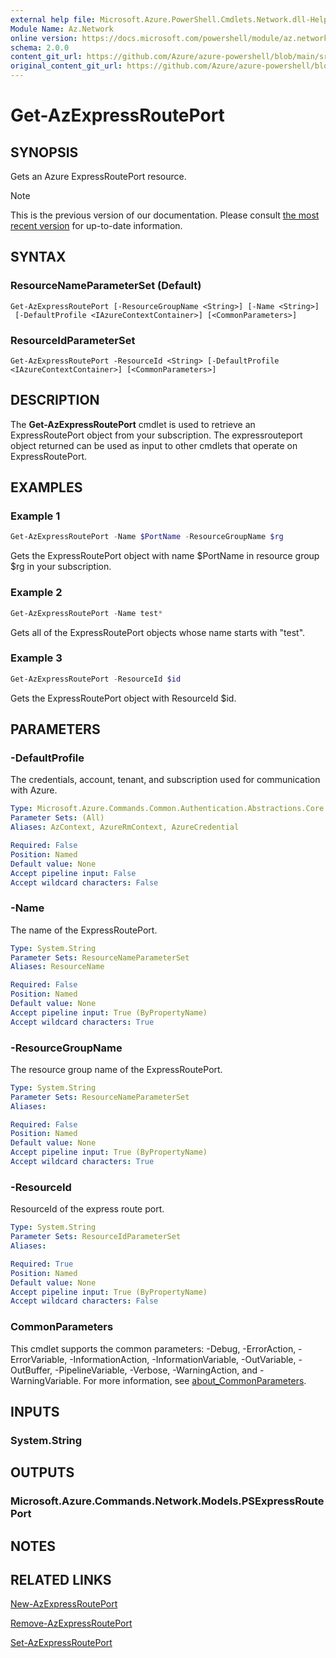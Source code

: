 ```yaml
---
external help file: Microsoft.Azure.PowerShell.Cmdlets.Network.dll-Help.xml
Module Name: Az.Network
online version: https://docs.microsoft.com/powershell/module/az.network/get-azexpressrouteport
schema: 2.0.0
content_git_url: https://github.com/Azure/azure-powershell/blob/main/src/Network/Network/help/Get-AzExpressRoutePort.md
original_content_git_url: https://github.com/Azure/azure-powershell/blob/main/src/Network/Network/help/Get-AzExpressRoutePort.md
---
```


# Get-AzExpressRoutePort

## SYNOPSIS
Gets an Azure ExpressRoutePort resource.

> [!NOTE]
>This is the previous version of our documentation. Please consult [the most recent version](/powershell/module/az.network/get-azexpressrouteport) for up-to-date information.

## SYNTAX

### ResourceNameParameterSet (Default)
```
Get-AzExpressRoutePort [-ResourceGroupName <String>] [-Name <String>]
 [-DefaultProfile <IAzureContextContainer>] [<CommonParameters>]
```

### ResourceIdParameterSet
```
Get-AzExpressRoutePort -ResourceId <String> [-DefaultProfile <IAzureContextContainer>] [<CommonParameters>]
```

## DESCRIPTION
The **Get-AzExpressRoutePort** cmdlet is used to retrieve an ExpressRoutePort object
from your subscription. The expressrouteport object returned can be used as input to other cmdlets that
operate on ExpressRoutePort.

## EXAMPLES

### Example 1
```powershell
Get-AzExpressRoutePort -Name $PortName -ResourceGroupName $rg
```

Gets the ExpressRoutePort object with name $PortName in resource group $rg in your subscription.

### Example 2
```powershell
Get-AzExpressRoutePort -Name test*
```

Gets all of the ExpressRoutePort objects whose name starts with "test".

### Example 3
```powershell
Get-AzExpressRoutePort -ResourceId $id
```

Gets the ExpressRoutePort object with ResourceId $id. 

## PARAMETERS

### -DefaultProfile
The credentials, account, tenant, and subscription used for communication with Azure.

```yaml
Type: Microsoft.Azure.Commands.Common.Authentication.Abstractions.Core.IAzureContextContainer
Parameter Sets: (All)
Aliases: AzContext, AzureRmContext, AzureCredential

Required: False
Position: Named
Default value: None
Accept pipeline input: False
Accept wildcard characters: False
```

### -Name
The name of the ExpressRoutePort.

```yaml
Type: System.String
Parameter Sets: ResourceNameParameterSet
Aliases: ResourceName

Required: False
Position: Named
Default value: None
Accept pipeline input: True (ByPropertyName)
Accept wildcard characters: True
```

### -ResourceGroupName
The resource group name of the ExpressRoutePort.

```yaml
Type: System.String
Parameter Sets: ResourceNameParameterSet
Aliases:

Required: False
Position: Named
Default value: None
Accept pipeline input: True (ByPropertyName)
Accept wildcard characters: True
```

### -ResourceId
ResourceId of the express route port.

```yaml
Type: System.String
Parameter Sets: ResourceIdParameterSet
Aliases:

Required: True
Position: Named
Default value: None
Accept pipeline input: True (ByPropertyName)
Accept wildcard characters: False
```

### CommonParameters
This cmdlet supports the common parameters: -Debug, -ErrorAction, -ErrorVariable, -InformationAction, -InformationVariable, -OutVariable, -OutBuffer, -PipelineVariable, -Verbose, -WarningAction, and -WarningVariable. For more information, see [about_CommonParameters](http://go.microsoft.com/fwlink/?LinkID=113216).

## INPUTS

### System.String

## OUTPUTS

### Microsoft.Azure.Commands.Network.Models.PSExpressRoutePort

## NOTES

## RELATED LINKS

[New-AzExpressRoutePort](./New-AzExpressRoutePort.md)

[Remove-AzExpressRoutePort](./Remove-AzExpressRoutePort.md)

[Set-AzExpressRoutePort](./Set-AzExpressRoutePort.md)
